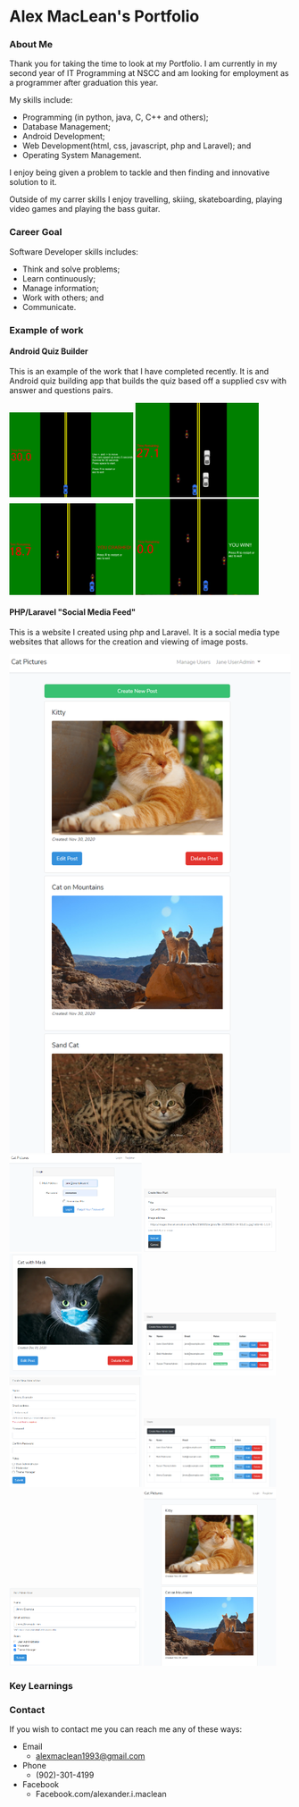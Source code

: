 # Alex MacLean's Portfolio


### About Me

Thank you for taking the time to look at my Portfolio. I am currently in my second year of IT Programming at NSCC and am looking for employment as a programmer after graduation this year. 

My skills include: 
-	Programming (in python, java, C, C++ and others);
-	Database Management;
-	Android Development;
-	Web Development(html, css, javascript, php and Laravel); and
-	Operating System Management.

I enjoy being given a problem to tackle and then finding and innovative solution to it. 

Outside of my carrer skills I enjoy travelling, skiing, skateboarding, playing video games and playing the bass guitar.

### Career Goal

Software Developer skills includes:
-	Think and solve problems;
-	Learn continuously;
-	Manage information;
-	Work with others; and
-	Communicate.

### Example of work

#### Android Quiz Builder

This is an example of the work that I have completed recently. It is and Android quiz building app that builds the quiz based off a supplied csv with answer and questions pairs.

<img src="https://github.com/alexmaclean93/Portfolio/blob/master/Images/CSharpGame/Game01.png?raw=true" width="44%"></img>
<img src="https://github.com/alexmaclean93/Portfolio/blob/master/Images/CSharpGame/Game02.png?raw=true" width="44%"></img>
<img src="https://github.com/alexmaclean93/Portfolio/blob/master/Images/CSharpGame/Game03.png?raw=true" width="44%"></img>
<img src="https://github.com/alexmaclean93/Portfolio/blob/master/Images/CSharpGame/Game04.png?raw=true" width="44%"></img>

<!--- <img src="https://github.com/alexmaclean93/Portfolio/blob/master/Images/Android/Android-01.png?raw=true" width="30%"></img> 
<img src="https://github.com/alexmaclean93/Portfolio/blob/master/Images/Android/Android-02.png?raw=true" width="30%"></img> 
<img src="https://github.com/alexmaclean93/Portfolio/blob/master/Images/Android/Android-03.png?raw=true" width="30%"></img> 
<img src="https://github.com/alexmaclean93/Portfolio/blob/master/Images/Android/Android-04.png?raw=true" width="30%"></img> 
<img src="https://github.com/alexmaclean93/Portfolio/blob/master/Images/Android/Android-05.png?raw=true" width="30%"></img> 
<img src="https://github.com/alexmaclean93/Portfolio/blob/master/Images/Android/Android-06.png?raw=true" width="30%"></img> --->

#### PHP/Laravel "Social Media Feed"

This is a website I created using php and Laravel. It is a social media type websites that allows for the creation and viewing of image posts.

<img src="https://github.com/alexmaclean93/Portfolio/blob/master/Images/PHP-Laravel/php-02.png?raw=true" width="100%"></img> 
<img src="https://github.com/alexmaclean93/Portfolio/blob/master/Images/PHP-Laravel/php-01.png?raw=true" width="47%"></img> 
<img src="https://github.com/alexmaclean93/Portfolio/blob/master/Images/PHP-Laravel/php-03.png?raw=true" width="47%"></img> 
<img src="https://github.com/alexmaclean93/Portfolio/blob/master/Images/PHP-Laravel/php-04.png?raw=true" width="47%"></img> 
<img src="https://github.com/alexmaclean93/Portfolio/blob/master/Images/PHP-Laravel/php-05.png?raw=true" width="47%"></img> 
<img src="https://github.com/alexmaclean93/Portfolio/blob/master/Images/PHP-Laravel/php-06.png?raw=true" width="47%"></img> 
<img src="https://github.com/alexmaclean93/Portfolio/blob/master/Images/PHP-Laravel/php-07.png?raw=true" width="47%"></img>
<img src="https://github.com/alexmaclean93/Portfolio/blob/master/Images/PHP-Laravel/php-08.png?raw=true" width="47%"></img>
<img src="https://github.com/alexmaclean93/Portfolio/blob/master/Images/PHP-Laravel/php-09.png?raw=true" width="47%"></img>

### Key Learnings



### Contact

If you wish to contact me you can reach me any of these ways:
-	Email
	-	alexmaclean1993@gmail.com
-	Phone
	-	(902)-301-4199
-	Facebook
	-	Facebook.com/alexander.i.maclean
